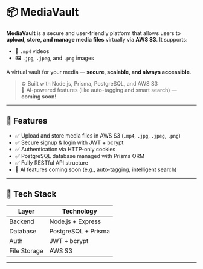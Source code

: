 # 📦 MediaVault

**MediaVault** is a secure and user-friendly platform that allows users to **upload, store, and manage media files** virtually via **AWS S3**. It supports:

- 🎥 `.mp4` videos  
- 🖼️ `.jpg`, `.jpeg`, and `.png` images  

A virtual vault for your media — **secure, scalable, and always accessible**.

> ⚙️ Built with Node.js, Prisma, PostgreSQL, and AWS S3  
> 🤖 AI-powered features (like auto-tagging and smart search) — **coming soon!**

---

## 🚀 Features

- ✅ Upload and store media files in AWS S3 (`.mp4`, `.jpg`, `.jpeg`, `.png`)
- ✅ Secure signup & login with JWT + bcrypt
- ✅ Authentication via HTTP-only cookies
- ✅ PostgreSQL database managed with Prisma ORM
- ✅ Fully RESTful API structure
- 🚧 AI features coming soon (e.g., auto-tagging, intelligent search)

---

## 🧱 Tech Stack

| Layer        | Technology                |
|--------------|---------------------------|
| Backend      | Node.js + Express         |
| Database     | PostgreSQL + Prisma       |
| Auth         | JWT + bcrypt              |
| File Storage | AWS S3                    |

---


